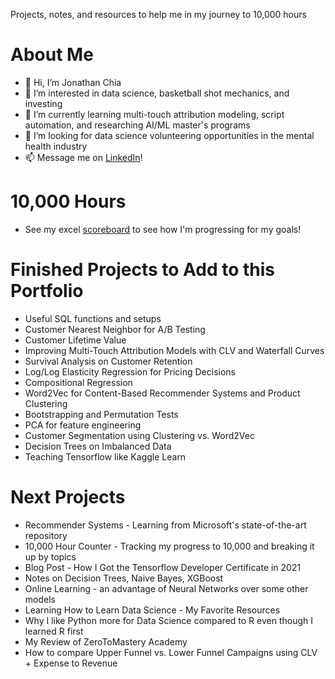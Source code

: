 Projects, notes, and resources to help me in my journey to 10,000 hours



# About Me
- 👋 Hi, I’m Jonathan Chia
- 👀 I’m interested in data science, basketball shot mechanics, and investing
- 🌱 I’m currently learning multi-touch attribution modeling, script automation, and researching AI/ML master's programs
- 💞️ I’m looking for data science volunteering opportunities in the mental health industry
- 📫 Message me on [LinkedIn](https://www.linkedin.com/in/jonathan-rj-chia/)!

# 10,000 Hours

- See my excel [scoreboard](https://1drv.ms/x/s!AnF_Qpv3YR3Kn1unMWCHZnliqp9s?e=86csmx) to see how I'm progressing for my goals!

# Finished Projects to Add to this Portfolio

* Useful SQL functions and setups
* Customer Nearest Neighbor for A/B Testing
* Customer Lifetime Value
* Improving Multi-Touch Attribution Models with CLV and Waterfall Curves
* Survival Analysis on Customer Retention
* Log/Log Elasticity Regression for Pricing Decisions
* Compositional Regression
* Word2Vec for Content-Based Recommender Systems and Product Clustering
* Bootstrapping and Permutation Tests
* PCA for feature engineering
* Customer Segmentation using Clustering vs. Word2Vec
* Decision Trees on Imbalanced Data
* Teaching Tensorflow like Kaggle Learn

# Next Projects
* Recommender Systems - Learning from Microsoft's state-of-the-art repository
* 10,000 Hour Counter - Tracking my progress to 10,000 and breaking it up by topics
* Blog Post - How I Got the Tensorflow Developer Certificate in 2021
* Notes on Decision Trees, Naive Bayes, XGBoost
* Online Learning - an advantage of Neural Networks over some other models
* Learning How to Learn Data Science - My Favorite Resources
* Why I like Python more for Data Science compared to R even though I learned R first
* My Review of ZeroToMastery Academy
* How to compare Upper Funnel vs. Lower Funnel Campaigns using CLV + Expense to Revenue
